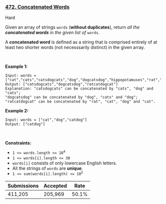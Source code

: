 ### [472. Concatenated Words](https://leetcode.com/problems/concatenated-words/)

Hard

Given an array of strings `` words `` (__without duplicates__), return _all the __concatenated words__ in the given list of_ `` words ``.

A __concatenated word__ is defined as a string that is comprised entirely of at least two shorter words (not necesssarily distinct) in the given array.

 

<strong class="example">Example 1:</strong>

```
Input: words = ["cat","cats","catsdogcats","dog","dogcatsdog","hippopotamuses","rat","ratcatdogcat"]
Output: ["catsdogcats","dogcatsdog","ratcatdogcat"]
Explanation: "catsdogcats" can be concatenated by "cats", "dog" and "cats"; 
"dogcatsdog" can be concatenated by "dog", "cats" and "dog"; 
"ratcatdogcat" can be concatenated by "rat", "cat", "dog" and "cat".
```

<strong class="example">Example 2:</strong>

```
Input: words = ["cat","dog","catdog"]
Output: ["catdog"]
```

 

__Constraints:__

*   <code>1 <= words.length <= 10<sup>4</sup></code>
*   `` 1 <= words[i].length <= 30 ``
*   `` words[i] `` consists of only lowercase English letters.
*   All the strings of `` words `` are __unique__.
*   <code>1 <= sum(words[i].length) <= 10<sup>5</sup></code>

| Submissions    | Accepted     | Rate   |
| -------------- | ------------ | ------ |
| 411,205 | 205,969 | 50.1% |